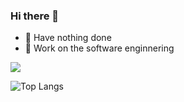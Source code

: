 ### Hi there 👋


- 🌚 Have nothing done 
- 🤖 Work on the software enginnering

<img src="https://github-readme-stats.vercel.app/api?username=guodongfan&show_icons=true&icon_color=CE1D2D&text_color=718096&bg_color=ffffff&hide_title=true" />

![Top Langs](https://i-github-readme-stats.vercel.app/api/top-langs/?username=GuodongFan&layout=compact&hide=assembly,html&langs_count=8&card_width=445)

